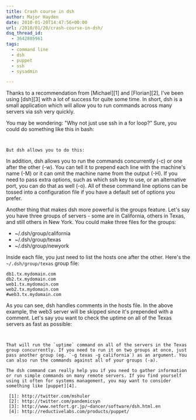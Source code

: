 ```yaml
---
title: Crash course in dsh
author: Major Hayden
date: 2010-01-20T14:47:56+00:00
url: /2010/01/20/crash-course-in-dsh/
dsq_thread_id:
  - 3642805961
tags:
  - command line
  - dsh
  - puppet
  - ssh
  - sysadmin

---
```

Thanks to a recommendation from [Michael][1] and [Florian][2], I've been using [dsh][3] with a lot of success for quite some time. In short, dsh is a small application which will allow you to run commands across many servers via ssh very quickly.

You may be wondering: "Why not just use ssh in a for loop?" Sure, you could do something like this in bash:

```


But dsh allows you to do this:

```


In addition, dsh allows you to run the commands concurrently (-c) or one after the other (-w). You can tell it to prepend each line with the machine's name (-M) or it can omit the machine name from the output (-H). If you need to pass extra options, such as which ssh key to use, or an alternative port, you can do that as well (-o). All of these command line options can be tossed into a configuration file if you have a default set of options you prefer.

Another thing that makes dsh more powerful is the groups feature. Let's say you have three groups of servers - some are in California, others in Texas, and still others in New York. You could make three files for the groups:

  * ~/.dsh/group/california
  * ~/.dsh/group/texas
  * ~/.dsh/group/newyork

Inside each file, you just need to list the hosts one after the other. Here's the `~/.dsh/group/texas` group file:

```
db1.tx.mydomain.com
db2.tx.mydomain.com
web1.tx.mydomain.com
web2.tx.mydomain.com
#web3.tx.mydomain.com
```


As you can see, dsh handles comments in the hosts file. In the above example, the web3 server will be skipped since it's prepended with a comment. Let's say you want to check the uptime on all of the Texas servers as fast as possible:

```


That will run the `uptime` command on all of the servers in the Texas group concurrently. If you need to run it on two groups at once, just pass another group (eg. `-g texas -g california`) as an argument. You can also run the commands against all of your groups (-a).

The dsh command can really help you if you need to gather information or run simple commands on many remote servers. If you find yourself using it often for systems management, you may want to consider something like [puppet][4].

 [1]: http://twitter.com/mshuler
 [2]: http://twitter.com/pandemicsyn
 [3]: http://www.netfort.gr.jp/~dancer/software/dsh.html.en
 [4]: http://reductivelabs.com/products/puppet/
